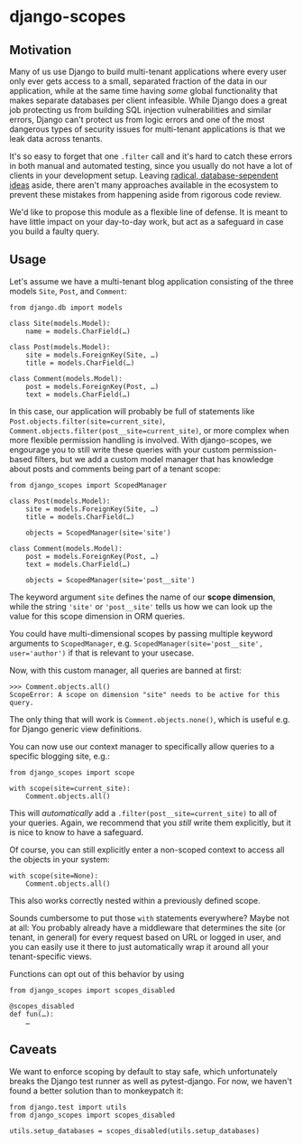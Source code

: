 django-scopes
=============

Motivation
----------

Many of us use Django to build multi-tenant applications where every user only ever
gets access to a small, separated fraction of the data in our application, while
at the same time having *some* global functionality that makes separate databases per
client infeasible. While Django does a great job protecting us from building SQL
injection vulnerabilities and similar errors, Django can't protect us from logic
errors and one of the most dangerous types of security issues for multi-tenant
applications is that we leak data across tenants.

It's so easy to forget that one ``.filter`` call and it's hard to catch these errors
in both manual and automated testing, since you usually do not have a lot of clients
in your development setup. Leaving [radical, database-sependent ideas](https://github.com/bernardopires/django-tenant-schemas)
aside, there aren't many approaches available in the ecosystem to prevent these mistakes
from happening aside from rigorous code review.

We'd like to propose this module as a flexible line of defense. It is meant to have
little impact on your day-to-day work, but act as a safeguard in case you build a
faulty query.

Usage
-----

Let's assume we have a multi-tenant blog application consisting of the three models ``Site``,
``Post``, and ``Comment``:

	from django.db import models

	class Site(models.Model):
		name = models.CharField(…)

	class Post(models.Model):
		site = models.ForeignKey(Site, …)
		title = models.CharField(…)

	class Comment(models.Model):
		post = models.ForeignKey(Post, …)
		text = models.CharField(…)

In this case, our application will probably be full of statements like
``Post.objects.filter(site=current_site)``, ``Comment.objects.filter(post__site=current_site)``,
or more complex when more flexible permission handling is involved. With django-scopes, we
engourage you to still write these queries with your custom permission-based filters, but
we add a custom model manager that has knowledge about posts and comments being part of a
tenant scope:

	from django_scopes import ScopedManager

	class Post(models.Model):
		site = models.ForeignKey(Site, …)
		title = models.CharField(…)

		objects = ScopedManager(site='site')

	class Comment(models.Model):
		post = models.ForeignKey(Post, …)
		text = models.CharField(…)

		objects = ScopedManager(site='post__site')

The keyword argument ``site`` defines the name of our **scope dimension**, while the string
``'site'`` or ``'post__site'`` tells us how we can look up the value for this scope dimension
in ORM queries.

You could have multi-dimensional scopes by passing multiple keyword arguments to
``ScopedManager``, e.g. ``ScopedManager(site='post__site', user='author')`` if that is
relevant to your usecase.

Now, with this custom manager, all queries are banned at first:

	>>> Comment.objects.all()
	ScopeError: A scope on dimension "site" needs to be active for this query.

The only thing that will work is ``Comment.objects.none()``, which is useful e.g. for Django
generic view definitions.

You can now use our context manager to specifically allow queries to a specific blogging site,
e.g.:

	from django_scopes import scope

	with scope(site=current_site):
		Comment.objects.all()

This will *automatically* add a ``.filter(post__site=current_site)`` to all of your queries.
Again, we recommend that you *still* write them explicitly, but it is nice to know to have a
safeguard.

Of course, you can still explicitly enter a non-scoped context to access all the objects in your
system:

	with scope(site=None):
		Comment.objects.all()

This also works correctly nested within a previously defined scope.

Sounds cumbersome to put those ``with`` statements everywhere? Maybe not at all: You probably
already have a middleware that determines the site (or tenant, in general) for every request
based on URL or logged in user, and you can easily use it there to just automatically wrap
it around all your tenant-specific views.

Functions can opt out of this behavior by using

    from django_scopes import scopes_disabled

    @scopes_disabled
    def fun(…):
        …

Caveats
-------

We want to enforce scoping by default to stay safe, which unfortunately
breaks the Django test runner as well as pytest-django. For now, we haven't found
a better solution than to monkeypatch it:

    from django.test import utils
    from django_scopes import scopes_disabled
    
    utils.setup_databases = scopes_disabled(utils.setup_databases)


